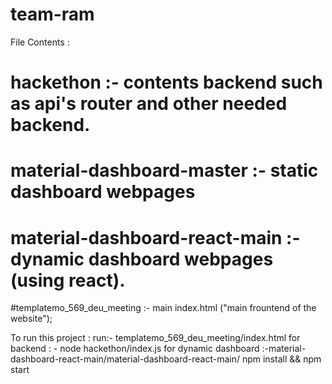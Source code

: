 # team-ram
File Contents :
# hackethon :- contents backend such as api's router and other needed backend.
# material-dashboard-master :- static dashboard webpages
# material-dashboard-react-main :- dynamic dashboard webpages (using react).
#templatemo_569_deu_meeting :- main index.html ("main frountend of the website");

To run this project :
run:- templatemo_569_deu_meeting/index.html
for backend : - node hackethon/index.js 
for dynamic dashboard :-material-dashboard-react-main/material-dashboard-react-main/ npm install && npm start
